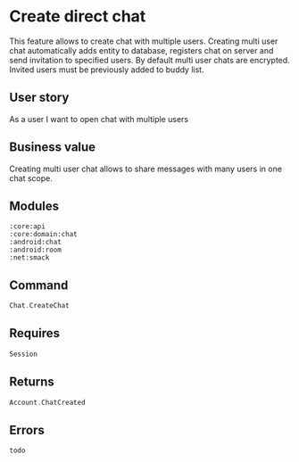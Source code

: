 # Create direct chat
This feature allows to create chat with multiple users.
Creating multi user chat automatically adds entity to database, 
registers chat on server and send invitation to specified users.
By default multi user chats are encrypted.
Invited users must be previously added to buddy list.

## User story
As a user I want to open chat with multiple users

## Business value
Creating multi user chat allows to share messages with many users in one chat scope.

## Modules
```
:core:api
:core:domain:chat
:android:chat
:android:room
:net:smack
```

## Command
```kotlin
Chat.CreateChat
```

## Requires
```kotlin
Session
```

## Returns
```kotlin
Account.ChatCreated
```

## Errors
```kotlin
todo
```
